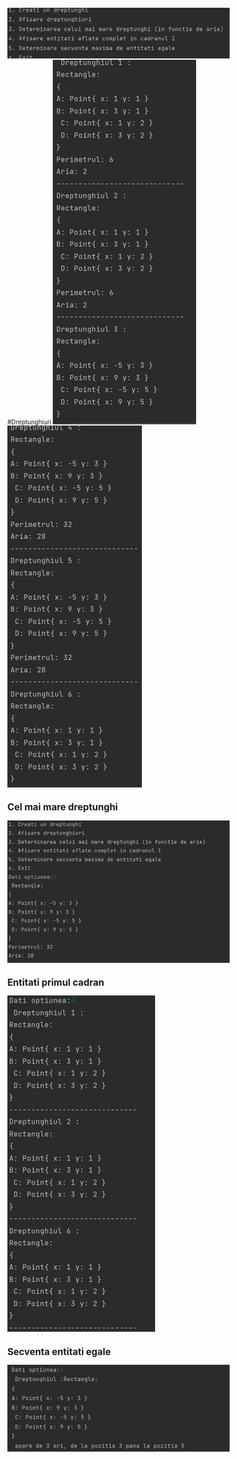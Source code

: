 <img src="assets/meniu.jpg"><br>
#Dreptunghiuri
<img src="assets/1-3.jpg"><br>
<img src="assets/4-6.jpg"><br>
## Cel mai mare dreptunghi <br>
<img src="assets/findmax.jpg"><br>
## Entitati primul cadran
<img src="assets/quadrant.jpg"><br>
## Secventa entitati egale
<img src="assets/secventa.jpg">
